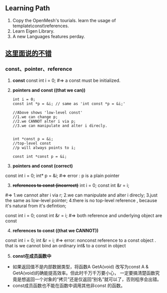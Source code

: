 ## Learning Path
1. Copy the OpenMesh's tourials. learn the usage of template\const\references.
2. Learn Eigen Library.
3. A new Languages features perday.

[这里面说的不错](http://www.cnblogs.com/wintergrass/archive/2011/04/15/2015020.html)  
---

### const、pointer、reference
1. **const**
const int i = 0; #=> a const must be initialized. 

1. **pointers and const ((that we can))**  
   	```
	int i = 0;
	const int *p = &i; // same as 'int const *p = &i;'

	//Above shows 'low-level const'
	//1.we can change p;
	//2.we CANNOT alter i via p; 
	//3.we can manipulate and alter i direcly.
	```	
	```

	int *const p = &i;
	//top-level const 
	//p will always points to i;

  	``` 
	`const int *const p = &i;`


2. **pointers and const (correct)**

const int i = 0;
int* p = &i;
#=> error : p is a plain pointer

3. **~~references to const (incorrect)~~**
int i = 0;
const int &r = i; 

#=> 1.we cannot alter i via r; 2.we can manipulate and alter i direcly;
    3.just the same as low-level pointer; 4.there is no top-level reference , because it's natural from it's defintion;
    
const int i = 0;
const int &r = i;
#=> both reference and underlying object are const

4. **references to const ((that we CANNOT))**

const int i = 0;
int &r = i;
#=> error: nonconst reference to a const object . that is we cannot bind an ordinary int& to a const in object

5. **const在成员函数中**
- 如果返回值不是内部数据类型，将函数A GetA(void) 改写为const A & GetA(void)的确能提高效率。但此时千万千万要小心，
一定要搞清楚函数究竟是想返回一个对象的“拷贝”还是仅返回“别名”就可以了，否则程序会出错。
- const成员函数也不能在函数中调用其他非const 的函数。
